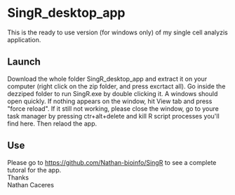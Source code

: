 # SingR_desktop_app
This is the ready to use version (for windows only) of my single cell analyzis application.
## Launch
Download the whole folder SingR_desktop_app and extract it on your computer (right click on the zip folder, and press excrtact all). Go inside the dezziped folder to run SingR.exe by double clicking it. A windows should open quickly. If nothing appears on the window, hit View tab and press "force reload". If it still not working, please close the window, go to youre task manager by pressing ctr+alt+delete and kill R script processes you'll find here. Then relaod the app.
## Use
Please go to https://github.com/Nathan-bioinfo/SingR to see a complete tutoral for the app.<br/>
Thanks<br/>
Nathan Caceres

